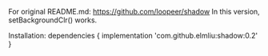 For original README.md:
    https://github.com/loopeer/shadow
In this version, setBackgroundClr() works.

Installation:
    dependencies {
        implementation 'com.github.elmliu:shadow:0.2'
    }
